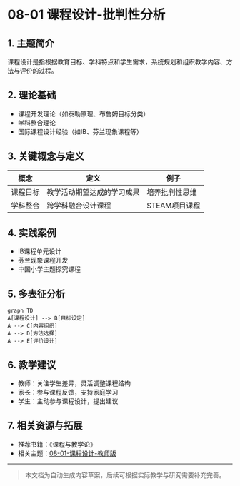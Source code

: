 # 08-01 课程设计-批判性分析

## 1. 主题简介

课程设计是指根据教育目标、学科特点和学生需求，系统规划和组织教学内容、方法与评价的过程。

## 2. 理论基础

- 课程开发理论（如泰勒原理、布鲁姆目标分类）
- 学科整合理论
- 国际课程设计经验（如IB、芬兰现象课程等）

## 3. 关键概念与定义

| 概念 | 定义 | 例子 |
|------|------|------|
| 课程目标 | 教学活动期望达成的学习成果 | 培养批判性思维 |
| 学科整合 | 跨学科融合设计课程 | STEAM项目课程 |

## 4. 实践案例

- IB课程单元设计
- 芬兰现象课程开发
- 中国小学主题探究课程

## 5. 多表征分析

```mermaid
graph TD
A[课程设计] --> B[目标设定]
A --> C[内容组织]
A --> D[方法选择]
A --> E[评价设计]
```

## 6. 教学建议

- 教师：关注学生差异，灵活调整课程结构
- 家长：参与课程反馈，支持家庭学习
- 学生：主动参与课程设计，提出建议

## 7. 相关资源与拓展

- 推荐书籍：《课程与教学论》
- 相关主题：[08-01-课程设计-教师版](../教师版/08-01-课程设计-教师版.md)

---

> 本文档为自动生成内容草案，后续可根据实际教学与研究需要补充完善。
